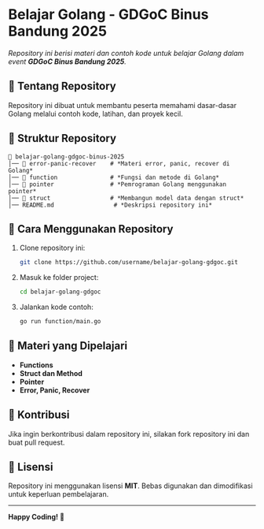 # Belajar Golang - GDGoC Binus Bandung 2025

_Repository ini berisi materi dan contoh kode untuk belajar Golang dalam event **GDGoC Binus Bandung 2025**._

## 📌 Tentang Repository
Repository ini dibuat untuk membantu peserta memahami dasar-dasar Golang melalui contoh kode, latihan, dan proyek kecil.

## 📂 Struktur Repository
```
📁 belajar-golang-gdgoc-binus-2025
│── 📁 error-panic-recover    # *Materi error, panic, recover di Golang*
│── 📁 function               # *Fungsi dan metode di Golang*
│── 📁 pointer                # *Pemrograman Golang menggunakan pointer*
│── 📁 struct                 # *Membangun model data dengan struct*
│── README.md                 # *Deskripsi repository ini*
```

## 🚀 Cara Menggunakan Repository
1. Clone repository ini:
   ```sh
   git clone https://github.com/username/belajar-golang-gdgoc.git
   ```
2. Masuk ke folder project:
   ```sh
   cd belajar-golang-gdgoc
   ```
3. Jalankan kode contoh:
   ```sh
   go run function/main.go
   ```

## 🎯 Materi yang Dipelajari
- **Functions**
- **Struct dan Method**
- **Pointer**
- **Error, Panic, Recover**

## 📢 Kontribusi
Jika ingin berkontribusi dalam repository ini, silakan fork repository ini dan buat pull request.

## 📄 Lisensi
Repository ini menggunakan lisensi **MIT**. Bebas digunakan dan dimodifikasi untuk keperluan pembelajaran.

---

**Happy Coding! 🚀**